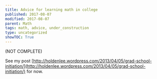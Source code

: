```yaml
---
title: Advice for learning math in college
published: 2017-08-07
modified: 2017-08-07
parent: Math
tags: math, advice, under_construction
type: uncategorized
showTOC: True
---
```




(NOT COMPLETE)

See my post [http://holdenlee.wordpress.com/2013/04/05/grad-school-initiation/](http://holdenlee.wordpress.com/2013/04/05/grad-school-initiation/) for now.



